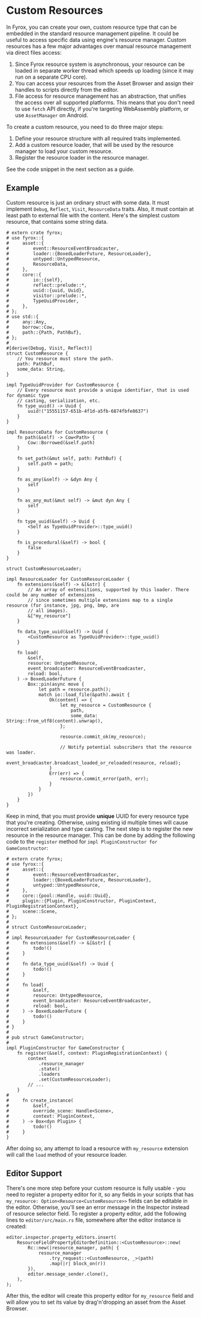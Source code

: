 # Custom Resources

In Fyrox, you can create your own, custom resource type that can be embedded in the standard resource management pipeline.
It could be useful to access specific data using engine's resource manager. Custom resources has a few major advantages 
over manual resource management via direct files access:

1) Since Fyrox resource system is asynchronous, your resource can be loaded in separate worker thread which speeds up
loading (since it may run on a separate CPU core).
2) You can access your resources from the Asset Browser and assign their handles to scripts directly from the editor.
3) File access for resource management has an abstraction, that unifies the access over all supported platforms. This 
means that you don't need to use `fetch` API directly, if you're targeting WebAssembly platform, or use `AssetManager`
on Android.

To create a custom resource, you need to do three major steps:

1) Define your resource structure with all required traits implemented.
2) Add a custom resource loader, that will be used by the resource manager to load your custom resource.
3) Register the resource loader in the resource manager.

See the code snippet in the next section as a guide. 

## Example

Custom resource is just an ordinary struct with some data. It must implement `Debug`, `Reflect`, `Visit`, `ResourceData`
traits. Also, it must contain at least path to external file with the content. Here's the simplest custom resource, that
contains some string data.

```rust,no_run,edition2018
# extern crate fyrox;
# use fyrox::{
#     asset::{
#         event::ResourceEventBroadcaster,
#         loader::{BoxedLoaderFuture, ResourceLoader},
#         untyped::UntypedResource,
#         ResourceData,
#     },
#     core::{
#         io::{self},
#         reflect::prelude::*,
#         uuid::{uuid, Uuid},
#         visitor::prelude::*,
#         TypeUuidProvider,
#     },
# };
# use std::{
#     any::Any,
#     borrow::Cow,
#     path::{Path, PathBuf},
# };
# 
#[derive(Debug, Visit, Reflect)]
struct CustomResource {
    // You resource must store the path.
    path: PathBuf,
    some_data: String,
}

impl TypeUuidProvider for CustomResource {
    // Every resource must provide a unique identifier, that is used for dynamic type
    // casting, serialization, etc.
    fn type_uuid() -> Uuid {
        uuid!("15551157-651b-4f1d-a5fb-6874fbfe8637")
    }
}

impl ResourceData for CustomResource {
    fn path(&self) -> Cow<Path> {
        Cow::Borrowed(&self.path)
    }

    fn set_path(&mut self, path: PathBuf) {
        self.path = path;
    }

    fn as_any(&self) -> &dyn Any {
        self
    }

    fn as_any_mut(&mut self) -> &mut dyn Any {
        self
    }

    fn type_uuid(&self) -> Uuid {
        <Self as TypeUuidProvider>::type_uuid()
    }
    
    fn is_procedural(&self) -> bool {
        false
    }
}

struct CustomResourceLoader;

impl ResourceLoader for CustomResourceLoader {
    fn extensions(&self) -> &[&str] {
        // An array of extensitions, supported by this loader. There could be any number of extensions
        // since sometimes multiple extensions map to a single resource (for instance, jpg, png, bmp, are
        // all images).
        &["my_resource"]
    }

    fn data_type_uuid(&self) -> Uuid {
        <CustomResource as TypeUuidProvider>::type_uuid()
    }

    fn load(
        &self,
        resource: UntypedResource,
        event_broadcaster: ResourceEventBroadcaster,
        reload: bool,
    ) -> BoxedLoaderFuture {
        Box::pin(async move {
            let path = resource.path();
            match io::load_file(&path).await {
                Ok(content) => {
                    let my_resource = CustomResource {
                        path,
                        some_data: String::from_utf8(content).unwrap(),
                    };

                    resource.commit_ok(my_resource);

                    // Notify potential subscribers that the resource was loader.
                    event_broadcaster.broadcast_loaded_or_reloaded(resource, reload);
                }
                Err(err) => {
                    resource.commit_error(path, err);
                }
            }
        })
    }
}
```

Keep in mind, that you must provide **unique** UUID for every resource type that you're creating. Otherwise, using
existing id multiple times will cause incorrect serialization and type casting. The next step is to register the new 
resource in the resource manager. This can be done by adding the following code to the `register` method for
`impl PluginConstructor for GameConstructor`:

```rust,no_run
# extern crate fyrox;
# use fyrox::{
#     asset::{
#         event::ResourceEventBroadcaster,
#         loader::{BoxedLoaderFuture, ResourceLoader},
#         untyped::UntypedResource,
#     },
#     core::{pool::Handle, uuid::Uuid},
#     plugin::{Plugin, PluginConstructor, PluginContext, PluginRegistrationContext},
#     scene::Scene,
# };
# 
# struct CustomResourceLoader;
# 
# impl ResourceLoader for CustomResourceLoader {
#     fn extensions(&self) -> &[&str] {
#         todo!()
#     }
# 
#     fn data_type_uuid(&self) -> Uuid {
#         todo!()
#     }
# 
#     fn load(
#         &self,
#         resource: UntypedResource,
#         event_broadcaster: ResourceEventBroadcaster,
#         reload: bool,
#     ) -> BoxedLoaderFuture {
#         todo!()
#     }
# }
# 
# pub struct GameConstructor;
# 
impl PluginConstructor for GameConstructor {
    fn register(&self, context: PluginRegistrationContext) {
        context
            .resource_manager
            .state()
            .loaders
            .set(CustomResourceLoader);
        // ...
    }
# 
#     fn create_instance(
#         &self,
#         override_scene: Handle<Scene>,
#         context: PluginContext,
#     ) -> Box<dyn Plugin> {
#         todo!()
#     }
}
```

After doing so, any attempt to load a resource with `my_resource` extension will call the `load` method of your 
resource loader.

## Editor Support

There's one more step before your custom resource is fully usable - you need to register a property editor for it, so
any fields in your scripts that has `my_resource: Option<Resource<CustomResource>>` fields can be editable in the editor. 
Otherwise, you'll see an error message in the Inspector instead of resource selector field. To register a property editor,
add the following lines to `editor/src/main.rs` file, somewhere after the editor instance is created:

```rust,compile_fail,no_run
editor.inspector.property_editors.insert(
    ResourceFieldPropertyEditorDefinition::<CustomResource>::new(
        Rc::new(|resource_manager, path| {
            resource_manager
                .try_request::<CustomResource, _>(path)
                .map(|r| block_on(r))
        }),
        editor.message_sender.clone(),
    ),
);
```

After this, the editor will create this property editor for `my_resource` field and will allow you to set its value by
drag'n'dropping an asset from the Asset Browser.